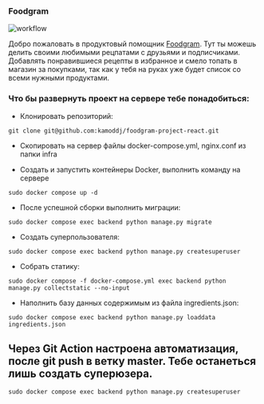 ### Foodgram

![workflow](https://github.com/kamoddj/foodgram-project-react/actions/workflows/main.yml/badge.svg)

Добро пожаловать в продуктовый помощник [Foodgram](http://free-foodgram.ddns.net). Тут ты можешь делить своими любимыми рецпатами с друзьями и подписчиками. Добавлять понравившиеся рецепты в избранное и смело топать в магазин за покупками, так как у тебя на руках уже будет список со всеми нужными продуктами. 

### Что бы развернуть проект на сервере тебе понадобиться:

- Клонировать репозиторий:
```
git clone git@github.com:kamoddj/foodgram-project-react.git
```

- Скопировать на сервер файлы docker-compose.yml, nginx.conf из папки infra

- Создать и запустить контейнеры Docker, выполнить команду на сервере
```
sudo docker compose up -d
```

- После успешной сборки выполнить миграции:
```
sudo docker compose exec backend python manage.py migrate
```

- Создать суперпользователя:
```
sudo docker compose exec backend python manage.py createsuperuser
```

- Собрать статику:
```
sudo docker compose -f docker-compose.yml exec backend python manage.py collectstatic --no-input
```

- Наполнить базу данных содержимым из файла ingredients.json:
```
sudo docker compose exec backend python manage.py loaddata ingredients.json
```

## Через Git Action настроена автоматизация, после git push в ветку master. Тебе останеться лишь создать суперюзера.
```
sudo docker compose exec backend python manage.py createsuperuser
```